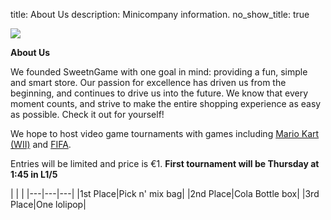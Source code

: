 title: About Us
description: Minicompany information.
no_show_title: true

 ![](https://fontmeme.com/permalink/211008/951b28e1d4901ab1e0d36d393ea5738f.png)

**About Us**

We founded SweetnGame with one goal in mind: providing a fun, simple and smart store. Our passion for excellence has driven us from the beginning, and continues to drive us into the future. We know that every moment counts, and strive to make the entire shopping experience as easy as possible. Check it out for yourself!

We hope to host video game tournaments with games including [Mario Kart (WII)](https://en.wikipedia.org/wiki/Mario_Kart_Wii) and [FIFA](https://www.ea.com/games/fifa).

Entries will be limited and price is €1.
**First tournament will be Thursday at 1:45 in L1/5**

| | |
|---|---|---|
|1st Place|Pick n' mix bag|
|2nd Place|Cola Bottle box|
|3rd Place|One lolipop|
